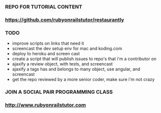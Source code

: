 ### REPO FOR TUTORIAL CONTENT 

### https://github.com/rubyonrailstutor/restaurantly

### TODO

- improve scripts on links that need it
- screencast the dev setup env for mac and koding.com
- deploy to heroku and screen cast
- create a script that will publish issues to repo's that i'm a contributor on
- ajaxify a review object, with tests, and screencast
- ajaxify a tags has and belongs to many object, use angular, and screencast
- get the repo reviewed by a more senior coder, make sure i'm not crazy

### JOIN A SOCIAL PAIR PROGRAMMING CLASS

### http://www.rubyonrailstutor.com
